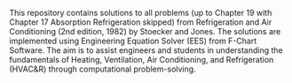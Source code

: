This repository contains solutions to all problems (up to Chapter 19 with Chapter 17 Absorption Refrigeration skipped) from Refrigeration and Air Conditioning (2nd edition, 1982) by Stoecker and Jones. The solutions are implemented using Engineering Equation Solver (EES) from F-Chart Software. The aim is to assist engineers and students in understanding the fundamentals of Heating, Ventilation, Air Conditioning, and Refrigeration (HVAC&R) through computational problem-solving.
